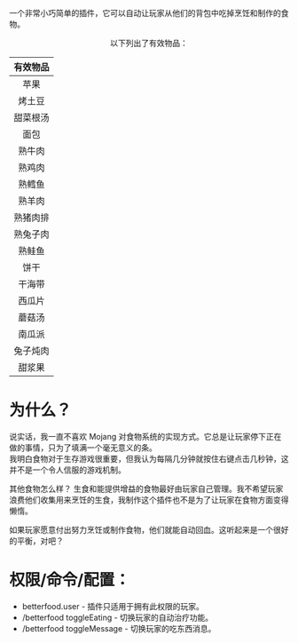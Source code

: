 一个非常小巧简单的插件，它可以自动让玩家从他们的背包中吃掉烹饪和制作的食物。

<div align="center">

以下列出了有效物品：

</div>

|    有效物品     |
|:------------------:|
|       苹果       |
|   烤土豆   |
|   甜菜根汤    |
|       面包        |
|    熟牛肉     |
|   熟鸡肉   |
|     熟鳕鱼     |
|   熟羊肉    |
|  熟猪肉排   |
|   熟兔子肉    |
|   熟鲑鱼    |
|      饼干       |
|     干海带     |
|    西瓜片    |
|   蘑菇汤    |
|    南瓜派     |
|    兔子炖肉     |
|   甜浆果    |

# 为什么？

说实话，我一直不喜欢 Mojang 对食物系统的实现方式。它总是让玩家停下正在做的事情，只为了填满一个毫无意义的条。
<br>我明白食物对于生存游戏很重要，但我认为每隔几分钟就按住右键点击几秒钟，这并不是一个令人信服的游戏机制。





其他食物怎么样？
生食和能提供增益的食物最好由玩家自己管理。我不希望玩家浪费他们收集用来烹饪的生食，我制作这个插件也不是为了让玩家在食物方面变得懒惰。

如果玩家愿意付出努力烹饪或制作食物，他们就能自动回血。这听起来是一个很好的平衡，对吧？

# 权限/命令/配置：

- betterfood.user - 插件只适用于拥有此权限的玩家。
- /betterfood toggleEating - 切换玩家的自动治疗功能。
- /betterfood toggleMessage - 切换玩家的吃东西消息。
